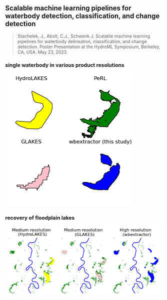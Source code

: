 ## Scalable machine learning pipelines for waterbody detection, classification, and change detection

> Stachelek, J., Abolt, C.J., Schwenk J. Scalable machine learning pipelines for waterbody delineation, classification, and change detection. Poster Presentation at the HydroML Symposium, Berkeley, CA, USA. May 23, 2023.

### single waterbody in various product resolutions

![](figures/single_wb.png)

### recovery of floodplain lakes

![](figures/floodplain.png)

